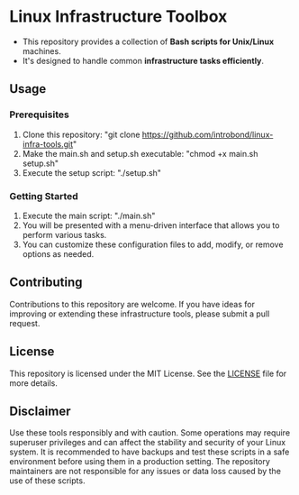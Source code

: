 # Linux Infrastructure Toolbox
- This repository provides a collection of **Bash scripts for Unix/Linux** machines. 
- It's designed to handle common **infrastructure tasks efficiently**. 

## Usage
### Prerequisites
1. Clone this repository: "git clone https://github.com/introbond/linux-infra-tools.git"
2. Make the main.sh and setup.sh executable: "chmod +x main.sh setup.sh"
3. Execute the setup script: "./setup.sh"

### Getting Started
1. Execute the main script: "./main.sh"
2. You will be presented with a menu-driven interface that allows you to perform various tasks.
3. You can customize these configuration files to add, modify, or remove options as needed.

## Contributing
Contributions to this repository are welcome. If you have ideas for improving or extending these infrastructure tools, please submit a pull request.

## License
This repository is licensed under the MIT License. See the [LICENSE](LICENSE) file for more details.

## Disclaimer
Use these tools responsibly and with caution. Some operations may require superuser privileges and can affect the stability and security of your Linux system. It is recommended to have backups and test these scripts in a safe environment before using them in a production setting. The repository maintainers are not responsible for any issues or data loss caused by the use of these scripts.
